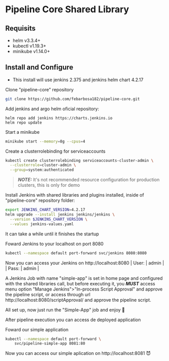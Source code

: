 # Pipeline Core Shared Library

## Requisits
- helm v3.3.4+
- kubectl v1.19.3+
- minikube v1.14.0+
## Install and Configure
* This install will use jenkins 2.375 and jenkins helm chart 4.2.17

Clone "pipeline-core" repository
```sh
git clone https://github.com/febarbosa182/pipeline-core.git
```

Add jenkins and argo helm oficial repository:
```śh
helm repo add jenkins https://charts.jenkins.io
helm repo update
```

Start a minikube 
```sh
minikube start --memory=8g --cpus=4
```

Create a clusterrolebinding for serviceaccounts
```sh
kubectl create clusterrolebinding serviceaccounts-cluster-admin \
  --clusterrole=cluster-admin \
  --group=system:authenticated
```

> **_NOTE:_**  It's not recommended resource configuration for production clusters, this is only for demo

Install Jenkins with shared libraries and plugins installed, inside of "pipeline-core" repository folder:
```sh
export JENKINS_CHART_VERSION=4.2.17
helm upgrade --install jenkins jenkins/jenkins \
  --version $JENKINS_CHART_VERSION \
  --values jenkins-values.yaml
```

It can take a while until it finishes the startup

Foward Jenkins to your localhost on port 8080
```sh
kubectl --namespace default port-forward svc/jenkins 8080:8080
```
Now you can access your Jenkins on http://localhost:8080
| User: | admin |
| Pass: | admin |

A Jenkins Job with name "simple-app" is set in home page and configured with the  shared libraries call, but before executing it, you **_MUST_** access menu option "Manage Jenkins">"In-process Script Approval" and approve the pipeline script, or access through url http://localhost:8080/scriptApproval/ and approve the pipeline script.

All set up, now just run the "Simple-App" job and enjoy 🤩

After pipeline execution you can access de deployed application

Foward our simple application
```sh
kubectl --namespace default port-forward \
    svc/pipeline-simple-app 8081:80
```
Now you can access our simple aplication on http://localhost:8081 😈